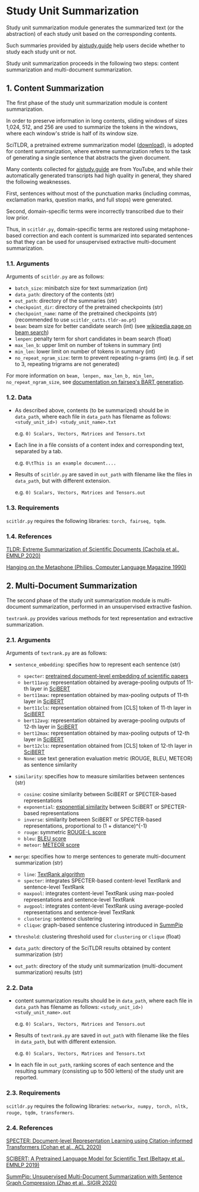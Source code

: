 # Study Unit Summarization

Study unit summarization module generates the summarized text (or the abstraction) of each study unit based on the corresponding contents.

Such summaries provided by [aistudy.guide](aistudy.guide) help users decide whether to study each study unit or not.

Study unit summarization proceeds in the following two steps: content summarization and multi-document summarization.


## 1. Content Summarization
The first phase of the study unit summarization module is content summarization.

In order to preserve information in long contents, sliding windows of sizes 1,024, 512, and 256 are used to summarize the tokens in the windows, where each window's stride is half of its window size.

SciTLDR, a pretrained extreme summarization model ([download](https://github.com/allenai/scitldr)), is adopted for content summarization, where extreme summarization refers to the task of generating a single sentence that abstracts the given document.

Many contents collected for [aistudy.guide](aistudy.guide) are from YouTube, and while their automatically generated transcripts had high quality in general, they shared the following weaknesses.

First, sentences without most of the punctuation marks (including commas, exclamation marks, question marks, and full stops) were generated.

Second, domain-specific terms were incorrectly transcribed due to their low prior.

Thus, in `scitldr.py`, domain-specific terms are restored using metaphone-based correction and each content is summarized into separated sentences so that they can be used for unsupervised extractive multi-document summarization.

### 1.1. Arguments

Arguments of `scitldr.py` are as follows:

- `batch_size`: minibatch size for text summarization (int)
- `data_path`: directory of the contents (str)
- `out_path`: directory of the summaries (str)
- `checkpoint_dir`: directory of the pretrained checkpoints (str)
- `checkpoint_name`: name of the pretrained checkpoints (str) (recommended to use `scitldr_catts.tldr-ao.pt`)
- `beam`: beam size for better candidate search (int) (see [wikipedia page on beam search](https://en.wikipedia.org/wiki/Beam_search))
- `lenpen`: penalty term for short candidates in beam search (float)
- `max_len_b`: upper limit on number of tokens in summary (int)
- `min_len`: lower limit on number of tokens in summary (int)
- `no_repeat_ngram_size`: term to prevent repeating n-grams (int) (e.g. if set to 3, repeating trigrams are not generated)

For more information on `beam, lenpen, max_len_b, min_len, no_repeat_ngram_size`, see [documentation on fairseq's BART generation](https://fairseq.readthedocs.io/en/latest/command_line_tools.html#Generation).

### 1.2. Data

- As described above, contents (to be summarized) should be in `data_path`, where each file in `data_path` has filename as follows:
`<study_unit_id>) <study_unit_name>.txt`
    
    e.g. `0) Scalars, Vectors, Matrices and Tensors.txt`

- Each line in a file consists of a content index and corresponding text, separated by a tab.
    
    e.g. `0\tThis is an example document....`

- Results of `scitldr.py` are saved in `out_path` with filename like the files in `data_path`, but with different extension.
    
    e.g. `0) Scalars, Vectors, Matrices and Tensors.out`

### 1.3. Requirements
`scitldr.py` requires the following libraries: `torch, fairseq, tqdm`.

### 1.4. References
[TLDR: Extreme Summarization of Scientific Documents (Cachola et al., EMNLP 2020)](https://aclanthology.org/2020.findings-emnlp.428.pdf)

[Hanging on the Metaphone (Philips, Computer Language Magazine 1990)](https://en.wikipedia.org/wiki/Metaphone)

## 2. Multi-Document Summarization

The second phase of the study unit summarization module is multi-document summarization, performed in an unsupervised extractive fashion.

`textrank.py` provides various methods for text representation and extractive summarization.

### 2.1. Arguments

Arguments of `textrank.py` are as follows:

- `sentence_embedding`: specifies how to represent each sentence (str)
    
    - `specter`: [pretrained document-level embedding of scientific papers](https://aclanthology.org/2020.acl-main.207.pdf)
    - `bert11avg`: representation obtained by average-pooling outputs of 11-th layer in [SciBERT](https://aclanthology.org/D19-1371.pdf)
    - `bert11max`: representation obtained by max-pooling outputs of 11-th layer in [SciBERT](https://aclanthology.org/D19-1371.pdf)
    - `bert11cls`: representation obtained from \[CLS\] token of 11-th layer in [SciBERT](https://aclanthology.org/D19-1371.pdf)
    - `bert12avg`: representation obtained by average-pooling outputs of 12-th layer in [SciBERT](https://aclanthology.org/D19-1371.pdf)
    - `bert12max`: representation obtained by max-pooling outputs of 12-th layer in [SciBERT](https://aclanthology.org/D19-1371.pdf)
    - `bert12cls`: representation obtained from \[CLS\] token of 12-th layer in [SciBERT](https://aclanthology.org/D19-1371.pdf)
    - `None`: use text generation evaluation metric (ROUGE, BLEU, METEOR) as sentence similarity

- `similarity`: specifies how to measure similarities between sentences (str)
    
    - `cosine`: cosine similarity between SciBERT or SPECTER-based representations
    - `exponential`: [exponential similarity](https://link.springer.com/content/pdf/10.1007/s42452-019-1142-8.pdf) between SciBERT or SPECTER-based representations
    - `inverse`: similarity between SciBERT or SPECTER-based representations, proportional to (1 + distance)^{-1}
    - `rouge`: symmetric [ROUGE-L score](https://aclanthology.org/W04-1013.pdf)
    - `bleu`: [BLEU score](https://aclanthology.org/P02-1040.pdf)
    - `meteor`: [METEOR score](https://aclanthology.org/W05-0909.pdf)

- `merge`: specifies how to merge sentences to generate multi-document summarization (str)

    - `line`: [TextRank algorithm](https://web.eecs.umich.edu/~mihalcea/papers/mihalcea.emnlp04.pdf)
    - `specter`: integrates SPECTER-based content-level TextRank and sentence-level TextRank
    - `maxpool`: integrates content-level TextRank using max-pooled representations and sentence-level TextRank
    - `avgpool`: integrates content-level TextRank using average-pooled representations and sentence-level TextRank
    - `clustering`: sentence clustering
    - `clique`: graph-based sentence clustering introduced in [SummPip](https://dl.acm.org/doi/pdf/10.1145/3397271.3401327)

- `threshold`: clustering threshold used for `clustering` or `clique` (float)
- `data_path`: directory of the SciTLDR results obtained by content summarization (str)
- `out_path`: directory of the study unit summarization (multi-document summarization) results (str)

### 2.2. Data

- content summarization results should be in `data_path`, where each file in `data_path` has filename as follows:
`<study_unit_id>) <study_unit_name>.out`
    
    e.g. `0) Scalars, Vectors, Matrices and Tensors.out`

- Results of `textrank.py` are saved in `out_path` with filename like the files in `data_path`, but with different extension.
    
    e.g. `0) Scalars, Vectors, Matrices and Tensors.txt`

- In each file in `out_path`, ranking scores of each sentence and the resulting summary (consisting up to 500 letters) of the study unit are reported.

### 2.3. Requirements
`scitldr.py` requires the following libraries: `networkx, numpy, torch, nltk, rouge, tqdm, transformers`.

### 2.4. References
[SPECTER: Document-level Representation Learning using Citation-informed Transformers (Cohan et al., ACL 2020)](https://aclanthology.org/2020.acl-main.207.pdf)

[SCIBERT: A Pretrained Language Model for Scientific Text (Beltagy et al., EMNLP 2019)](https://aclanthology.org/D19-1371.pdf)

[SummPip: Unsupervised Multi-Document Summarization with Sentence Graph Compression (Zhao et al., SIGIR 2020)](https://dl.acm.org/doi/pdf/10.1145/3397271.3401327)
